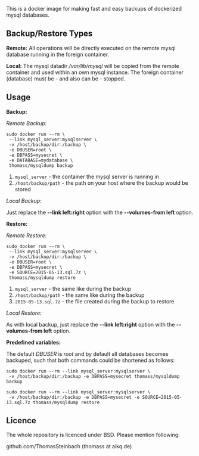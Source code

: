 This is a docker image for making fast and easy backups of dockerized mysql databases.

Backup/Restore Types
--------------------

__Remote:__ All operations will be directly executed on the remote mysql database running in the foreign container.

__Local:__ The mysql datadir _/var/lib/mysql_ will be copied from the remote container and used within an own mysql instance. The foreign container (database) must be - and also can be - stopped.

Usage
-----

__Backup:__

_Remote Backup:_

```
sudo docker run --rm \
 --link mysql_server:mysqlserver \
 -v /host/backup/dir:/backup \
 -e DBUSER=root \
 -e DBPASS=mysecret \
 -e DATABASE=mydatabase \
 thomass/mysqldump backup
```

1. `mysql_server` - the container the mysql server is running in
1. `/host/backup/path` - the path on your host where the backup would be stored

_Local Backup:_

Just replace the __--link left:right__ option with the __--volumes-from left__ option.

__Restore:__

_Remote Restore:_

```
sudo docker run --rm \
 --link mysql_server:mysqlserver \
 -v /host/backup/dir:/backup \
 -e DBUSER=root \
 -e DBPASS=mysecret \
 -e SOURCE=2015-05-13.sql.7z \
 thomass/mysqldump restore
```

1. `mysql_server` - the same like during the backup
1. `/host/backup/path` - the same like during the backup
1. `2015-05-13.sql.7z` - the file created during the backup to restore

_Local Restore:_

As with local backup, just replace the __--link left:right__ option with the __--volumes-from left__ option.

__Predefined variables:__

The default _DBUSER_ is _root_ and by default all databases becomes backuped, such that both commands could be shortened as follows:

```
sudo docker run --rm --link mysql_server:mysqlserver \
 -v /host/backup/dir:/backup -e DBPASS=mysecret thomass/mysqldump backup
 
sudo docker run --rm --link mysql_server:mysqlserver \
 -v /host/backup/dir:/backup -e DBPASS=mysecret -e SOURCE=2015-05-13.sql.7z thomass/mysqldump restore
```

Licence
-------

The whole repository is licenced under BSD. Please mention following:

github.com/ThomasSteinbach (thomass at aikq.de)
